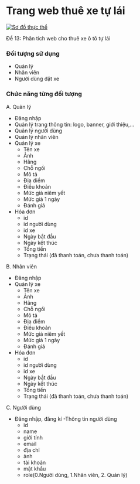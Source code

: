 # Trang web thuê xe tự lái
[![Sơ đồ thực thể](https://app.diagrams.net/images/favicon-32x32.png)](https://drive.google.com/file/d/1jYtZcnhptKfiRMTN0OnewkmpCINyiXx7/view?usp=sharing)

Đề 13: Phân tích web cho thuê xe ô tô tự lái
### Đối tượng sử dụng
- Quản lý
- Nhân viên
- Người dùng đặt xe

### Chức năng từng đối tượng
A. Quản lý
- Đăng nhập
- Quản lý trang thông tin: logo, banner, giới thiệu,…
- Quản lý người dùng
- Quản lý nhân viên
- Quản lý xe
    + Tên xe
    + Ảnh
    + Hãng
    + Chỗ ngồi
    + Mô tả
    + Địa điểm
    + Điều khoản
    + Mức giá niêm yết
    + Mức giá 1 ngày
    + Đánh giá
- Hóa đơn
    + id
    + id người dùng
    + id xe
    + Ngày bắt đầu
    + Ngày kết thúc
    + Tổng tiền
    + Trạng thái (đã thanh toán, chưa thanh toán)

B. Nhân viên
- Đăng nhập
- Quản lý xe
    + Tên xe
    + Ảnh
    + Hãng
    + Chỗ ngồi
    + Mô tả
    + Địa điểm
    + Điều khoản
    + Mức giá niêm yết
    + Mức giá 1 ngày
    + Đánh giá
- Hóa đơn
    + id
    + id người dùng
    + id xe
    + Ngày bắt đầu
    + Ngày kết thúc
    + Tổng tiền
    + Trạng thái (đã thanh toán, chưa thanh toán)

C. Người dùng
- Đăng nhập, đăng kí
-Thông tin người dùng
    + id
    + name
    + giới tính
    + email 
    + địa chỉ
    + ảnh
    + tài khoản
    + mật khẩu
    + role(0.Người dùng, 1.Nhân viên, 2. Quản lý) 

